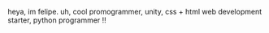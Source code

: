 heya, im felipe.
uh,
cool promogrammer,
unity,
css + html web development starter,
python programmer
!!
